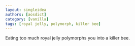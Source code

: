 ```yaml
---
layout: singleidea
authors: [aosdict]
category: [vanilla]
tags: [royal jelly, polymorph, killer bee]
---
```

Eating too much royal jelly polymorphs you into a killer bee.
